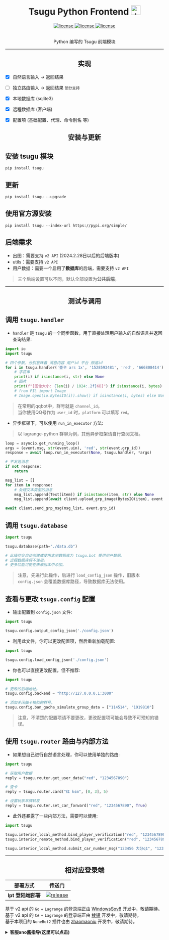 
<h1 align="center"> Tsugu Python Frontend <img src="./logo.jpg" width="30" width="30" height="30" alt="tmrn"/> </h1>


<p align="center">

<a href="https://github.com/Yamamoto-2/tsugu-bangdream-bot">
    <img src="https://img.shields.io/badge/tsugubangdream bot - v2 api-yellow" alt="license">
  </a>

<a href="https://github.com/kumoSleeping/tsugu-python-frontend?tab=MIT-1-ov-file">
    <img src="https://img.shields.io/github/license/kumoSleeping/tsugu-python-frontend" alt="license">
  </a>
<a href="https://pypi.org/project/tsugu/">
    <img src="https://img.shields.io/pypi/v/tsugu.svg" alt="license">
  </a>
</p>


<p align="center">
<br>  Python 编写的 Tsugu 前端模块


***

<h2 align="center"> 实现 </h2>


- [x] 自然语言输入 -> 返回结果
- [ ] 独立路由输入 -> 返回结果 `部分支持`
- [x] 本地数据库 (sqlite3)
- [x] 远程数据库 (客户端)
- [x] 配置项 (基础配置、代理、命令别名 等)


<h2 align="center"> 安装与更新 </h2>

## 安装 tsugu 模块
```shell
pip install tsugu
```

## 更新
```shell
pip install tsugu --upgrade
```

## 使用官方源安装
```shell
pip install tsugu --index-url https://pypi.org/simple/
```
## 后端需求

- 出图：需要支持 `v2 API` (2024.2.28日以后的后端版本)
- utils：需要支持 `v2 API` 
- 用户数据：需要一个启用了**数据库**的后端，需要支持 `v2 API`

> 三个后端设置可以不同，默认全部设置为**公共后端**。

***


<h2 align="center"> 测试与调用 </h2>




## 调用 `tsugu.handler`

- `handler` 是 `tsugu` 的一个同步函数，用于直接处理用户输入的自然语言并返回查询结果: 

```python
import io
import tsugu

# 四个参数，分别意味着 消息内容 用户id 平台 频道id
for i in tsugu.handler('查卡 ars 1x', '1528593481', 'red', '666808414'):
    # 字符串
    print(i) if isinstance(i, str) else None
    # 图片
    print(f"[图像大小: {len(i) / 1024:.2f}KB]") if isinstance(i, bytes) else None
    # from PIL import Image
    # Image.open(io.BytesIO(i)).show() if isinstance(i, bytes) else None
```

> 在常用的qqbot中，群号就是 `channel_id`。   
> 当你使用QQ号作为 `user_id` 时，`platform` 可以填写 `red`。   


- 异步框架下，可以使用 `run_in_executor` 方法:

> 以 lagrange-python 群聊为例，其他异步框架请自行查阅文档。
```python
loop = asyncio.get_running_loop()
args = (event.msg, str(event.uin), 'red', str(event.grp_id))
response = await loop.run_in_executor(None, tsugu.handler, *args)

# 不发送消息
if not response:
    return

msg_list = []
for item in response:
    # 处理文本类型的消息
    msg_list.append(Text(item)) if isinstance(item, str) else None
    msg_list.append(await client.upload_grp_image(BytesIO(item), event.grp_id)) if isinstance(item, bytes) else None

await client.send_grp_msg(msg_list, event.grp_id)
```

## 调用 `tsugu.database`

```py
import tsugu

tsugu.database(path="./data.db")

# 此操作会自动创建或使用本地数据库为 tsugu.bot 提供用户数据。
# 远程数据库将不使用。
# 更多功能可能在未来版本中添加。
```
> 注意，先进行此操作，后进行 `load_config_json` 操作，旧版本 `config.json` 会覆盖数据库路径，导致数据库无法使用。


## 查看与更改 `tsugu.config` 配置

- 输出配置到 `config.json` 文件:
```py
import tsugu

tsugu.config.output_config_json('./config.json')
```

- 利用此文件，你可以更改配置项，然后重新加载配置:
```py
import tsugu

tsugu.config.load_config_json('./config.json')
```


- 你也可以直接更改配置，但不推荐:   

```py
import tsugu

# 更改的后端地址。
tsugu.config.backend = "http://127.0.0.0.1:3000"

# 添加关闭抽卡模拟的群号。
tsugu.config.ban_gacha_simulate_group_data = ["114514", "1919810"]
```
> 注意，不清楚的配置项请不要更改，更改配置项可能会导致不可预知的错误。




## 使用 `tsugu.router` 路由与内部方法

- 如果想自己进行自然语言处理，你可以使用单独的路由:
```py
import tsugu

# 获取用户数据
reply = tsugu.router.get_user_data("red", "1234567890")

# 查卡
reply = tsugu.router.card("红 ksm", [0, 3], 5)

# 设置玩家车牌转发
reply = tsugu.router.set_car_forward("red", "1234567890", True)

```

- 此外还暴露了一些内部方法，需要可以使用:

```py
import tsugu

tsugu.interior_local_method.bind_player_verification("red", "1234567890", True)
tsugu.interior_remote_method.bind_player_verification("red", "1234567890", 0, '1000011232', True)

tsugu.interior_local_method.submit_car_number_msg("123456 大分q1", "1234567890", "red")
```


***

<h2 align="center"> 相对应登录端 </h2>

| 部署方式 | 传送门 |
| --- | --- |
| **lpt 登陆端部署** | [![release](https://img.shields.io/github/v/release/kumoSleeping/lgr-tsugu-py?style=flat-square)](https://github.com/kumoSleeping/lgr-tsugu-py) |

基于 v2 api 的 `Go` + `Lagrange` 的登录端正由 [WindowsSov8](https://github.com/WindowsSov8forUs) 开发中，敬请期待。
基于 v2 api 的 `C#` + `Lagrange` 的登录端正由 [棱镜](https://github.com/DreamPrism) 开发中，敬请期待。   
基于本项目的 `NoneBot2` 插件也由 [zhaomaoniu](https://github.com/zhaomaoniu) 开发中，敬请期待。

 <details>
<summary><b>客服ano酱指导(这里可以点击)</b></summary>
 
**注意，如果你不知道什么是BanGDream，请不要随意加群**    
**本群还是欢迎加群的（**    
[BanGDreamBot开发聊天群](https://qm.qq.com/q/zjUPQkrdpm)   
温馨的聊天环境～   

</details>


